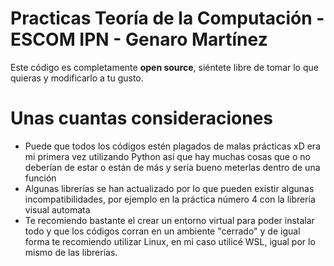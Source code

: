 # Practicas Teoría de la Computación - ESCOM IPN - Genaro Martínez

Este código es completamente **open source**, siéntete libre de tomar lo que quieras y modificarlo a tu gusto.


# Unas cuantas consideraciones
- Puede que todos los códigos estén plagados de malas prácticas xD era mi primera vez utilizando Python así que hay muchas cosas que o no deberían de estar o están de más y sería bueno meterlas dentro de una función
- Algunas librerías se han actualizado por lo que pueden existir algunas incompatibilidades, por ejemplo en la práctica número 4 con la librería visual automata
- Te recomiendo bastante el crear un entorno virtual para poder instalar todo y que los códigos corran en un ambiente "cerrado" y de igual forma te recomiendo utilizar Linux, en mi caso utilicé WSL, igual por lo mismo de las librerías.
